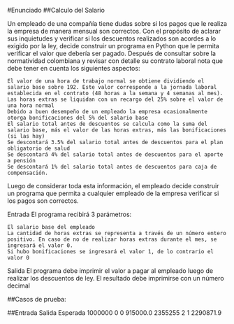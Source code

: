 #Enunciado
##Calculo del Salario

Un empleado de una compañía tiene dudas sobre si los pagos que le realiza la empresa de manera mensual son correctos. Con el propósito de aclarar sus inquietudes y verificar si los descuentos realizados son acordes a lo exigido por la ley, decide construir un programa en Python que le permita verificar el valor que debería ser pagado. Después de consultar sobre la normatividad colombiana y revisar con detalle su contrato laboral nota que debe tener en cuenta los siguientes aspectos:

    El valor de una hora de trabajo normal se obtiene dividiendo el salario base sobre 192. Este valor corresponde a la jornada laboral establecida en el contrato (48 horas a la semana y 4 semanas al mes).
    Las horas extras se liquidan con un recargo del 25% sobre el valor de una hora normal
    Debido a buen desempeño de un empleado la empresa ocasionalmente otorga bonificaciones del 5% del salario base
    El salario total antes de descuentos se calcula como la suma del salario base, más el valor de las horas extras, más las bonificaciones (si las hay)
    Se descontará 3.5% del salario total antes de descuentos para el plan obligatorio de salud
    Se descontará 4% del salario total antes de descuentos para el aporte a pensión
    Se descontará 1% del salario total antes de descuentos para caja de compensación.

Luego de considerar toda esta información, el empleado decide construir un programa que permita a cualquier empleado de la empresa verificar si los pagos son correctos.

Entrada	El programa recibirá 3 parámetros:

    El salario base del empleado
    La cantidad de horas extras se representa a través de un número entero positivo. En caso de no de realizar horas extras durante el mes, se ingresará el valor 0.
    Si hubo bonificaciones se ingresará el valor 1, de lo contrario el valor 0

Salida 	El programa debe imprimir el valor a pagar al empleado luego de realizar los descuentos de ley. El resultado debe imprimirse con un número decimal


##Casos de prueba:

##Entrada	Salida Esperada
1000000 0 0	915000.0
2355255 2 1	2290871.9